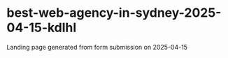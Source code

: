 # best-web-agency-in-sydney-2025-04-15-kdlhl
Landing page generated from form submission on 2025-04-15
